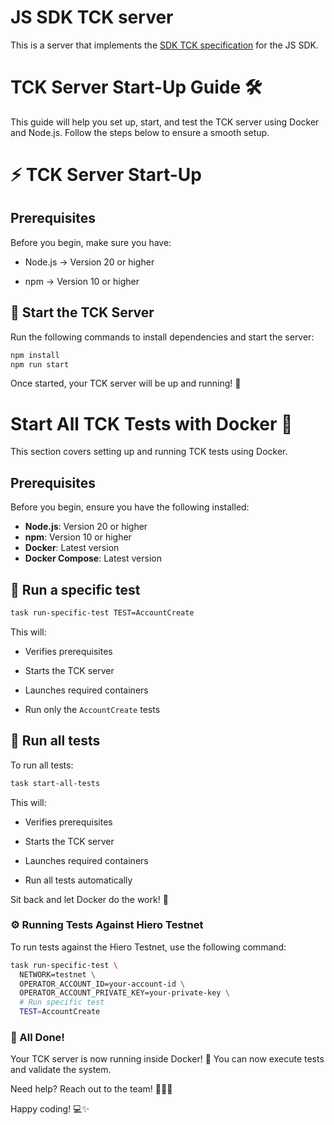 # JS SDK TCK server

This is a server that implements the [SDK TCK specification](https://github.com/hiero-ledger/hiero-sdk-tck/) for the JS SDK.

# TCK Server Start-Up Guide 🛠️

This guide will help you set up, start, and test the TCK server using Docker and Node.js. Follow the steps below to ensure a smooth setup.

# ⚡ TCK Server Start-Up

## Prerequisites

Before you begin, make sure you have:

- Node.js → Version 20 or higher

- npm → Version 10 or higher

## 🚀 Start the TCK Server

Run the following commands to install dependencies and start the server:

```bash
npm install
npm run start
```

Once started, your TCK server will be up and running! 🚦

# Start All TCK Tests with Docker 🐳

This section covers setting up and running TCK tests using Docker.

## Prerequisites

Before you begin, ensure you have the following installed:

- **Node.js**: Version 20 or higher
- **npm**: Version 10 or higher
- **Docker**: Latest version
- **Docker Compose**: Latest version

## 🔹 Run a specific test

```bash
task run-specific-test TEST=AccountCreate
```

This will:

- Verifies prerequisites

- Starts the TCK server

- Launches required containers

- Run only the `AccountCreate` tests

## 🔹 Run all tests

To run all tests:

```bash
task start-all-tests
```

This will:

- Verifies prerequisites

- Starts the TCK server

- Launches required containers

- Run all tests automatically

Sit back and let Docker do the work! 🚀

### ⚙️ Running Tests Against Hiero Testnet

To run tests against the Hiero Testnet, use the following command:

```bash
task run-specific-test \
  NETWORK=testnet \
  OPERATOR_ACCOUNT_ID=your-account-id \
  OPERATOR_ACCOUNT_PRIVATE_KEY=your-private-key \
  # Run specific test
  TEST=AccountCreate
```

### 🎉 All Done!

Your TCK server is now running inside Docker! 🚀 You can now execute tests and validate the system.

Need help? Reach out to the team! 💬👨‍💻

Happy coding! 💻✨
